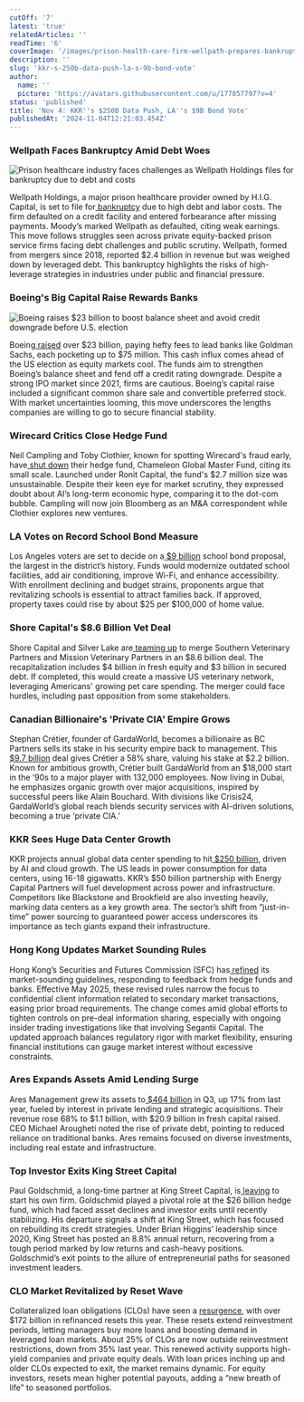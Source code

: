 ```yaml
---
cutOff: '7'
latest: 'true'
relatedArticles: ''
readTime: '6'
coverImage: '/images/prison-health-care-firm-wellpath-prepares-bankruptcy-filing-UyND.webp'
description: ''
slug: 'kkr-s-250b-data-push-la-s-9b-bond-vote'
author:
  name: ''
  picture: 'https://avatars.githubusercontent.com/u/177857797?v=4'
status: 'published'
title: 'Nov 4: KKR''s $250B Data Push, LA''s $9B Bond Vote'
publishedAt: '2024-11-04T12:21:03.454Z'
---
```


### Wellpath Faces Bankruptcy Amid Debt Woes

![Prison healthcare industry faces challenges as Wellpath Holdings files for bankruptcy due to debt and costs](/images/prison-health-care-firm-wellpath-prepares-bankruptcy-filing-IzOT.webp)

Wellpath Holdings, a major prison healthcare provider owned by H.I.G. Capital, is set to file for[ bankruptcy](https://www.bnnbloomberg.ca/investing/2024/11/01/prison-health-care-firm-wellpath-prepares-bankruptcy-filing/) due to high debt and labor costs. The firm defaulted on a credit facility and entered forbearance after missing payments. Moody’s marked Wellpath as defaulted, citing weak earnings. This move follows struggles seen across private equity-backed prison service firms facing debt challenges and public scrutiny. Wellpath, formed from mergers since 2018, reported $2.4 billion in revenue but was weighed down by leveraged debt. This bankruptcy highlights the risks of high-leverage strategies in industries under public and financial pressure.

### Boeing's Big Capital Raise Rewards Banks

![Boeing raises $23 billion to boost balance sheet and avoid credit downgrade before U.S. election](/images/boeing-bankers-raise-to-300-million-in-capital-raise-fees-gwOD.webp)

Boeing[ raised](https://www.bnnbloomberg.ca/business/2024/11/01/boeing-bankers-grab-up-to-300-million-in-capital-raise-fees/) over $23 billion, paying hefty fees to lead banks like Goldman Sachs, each pocketing up to $75 million. This cash influx comes ahead of the US election as equity markets cool. The funds aim to strengthen Boeing’s balance sheet and fend off a credit rating downgrade. Despite a strong IPO market since 2021, firms are cautious. Boeing’s capital raise included a significant common share sale and convertible preferred stock. With market uncertainties looming, this move underscores the lengths companies are willing to go to secure financial stability.

### Wirecard Critics Close Hedge Fund

Neil Campling and Toby Clothier, known for spotting Wirecard's fraud early, have[ shut down](https://www.hedgeweek.com/size-constraints-prompt-wirecard-critics-to-close-hedge-fund/) their hedge fund, Chameleon Global Master Fund, citing its small scale. Launched under Ronit Capital, the fund's $2.7 million size was unsustainable. Despite their keen eye for market scrutiny, they expressed doubt about AI’s long-term economic hype, comparing it to the dot-com bubble. Campling will now join Bloomberg as an M&A correspondent while Clothier explores new ventures.

### LA Votes on Record School Bond Measure

Los Angeles voters are set to decide on a[ $9 billion](https://www.bnnbloomberg.ca/investing/2024/11/01/la-voters-to-decide-on-record-9-billion-of-bonds-for-schools/) school bond proposal, the largest in the district’s history. Funds would modernize outdated school facilities, add air conditioning, improve Wi-Fi, and enhance accessibility. With enrollment declining and budget strains, proponents argue that revitalizing schools is essential to attract families back. If approved, property taxes could rise by about $25 per $100,000 of home value.

### Shore Capital's $8.6 Billion Vet Deal

Shore Capital and Silver Lake are[ teaming up](https://www.bnnbloomberg.ca/business/company-news/2024/11/01/shore-capital-silver-lake-in-talks-over-86-billion-pet-care-deal/) to merge Southern Veterinary Partners and Mission Veterinary Partners in an $8.6 billion deal. The recapitalization includes $4 billion in fresh equity and $3 billion in secured debt. If completed, this would create a massive US veterinary network, leveraging Americans' growing pet care spending. The merger could face hurdles, including past opposition from some stakeholders.

### Canadian Billionaire's 'Private CIA' Empire Grows

Stephan Crétier, founder of GardaWorld, becomes a billionaire as BC Partners sells its stake in his security empire back to management. This[ $9.7 billion](https://www.bloomberg.com/news/articles/2024-11-01/canadian-in-dubai-becomes-billionaire-with-private-cia-empire?embedded-checkout=true) deal gives Crétier a 58% share, valuing his stake at $2.2 billion. Known for ambitious growth, Crétier built GardaWorld from an $18,000 start in the ‘90s to a major player with 132,000 employees. Now living in Dubai, he emphasizes organic growth over major acquisitions, inspired by successful peers like Alain Bouchard. With divisions like Crisis24, GardaWorld’s global reach blends security services with AI-driven solutions, becoming a true ‘private CIA.’

### KKR Sees Huge Data Center Growth

KKR projects annual global data center spending to hit[ $250 billion](https://www.bnnbloomberg.ca/business/technology/2024/11/01/kkr-sees-250-billion-of-annual-spending-from-data-center-boom/), driven by AI and cloud growth. The US leads in power consumption for data centers, using 16-18 gigawatts. KKR’s $50 billion partnership with Energy Capital Partners will fuel development across power and infrastructure. Competitors like Blackstone and Brookfield are also investing heavily, marking data centers as a key growth area. The sector’s shift from “just-in-time” power sourcing to guaranteed power access underscores its importance as tech giants expand their infrastructure.

### Hong Kong Updates Market Sounding Rules

Hong Kong’s Securities and Futures Commission (SFC) has[ refined](https://www.hedgeweek.com/hong-kong-eases-market-sounding-rules-for-listed-securities/#:~:text=Hong%20Kong's%20Securities%20and%20Futures,to%20a%20report%20by%20Bloomberg.) its market-sounding guidelines, responding to feedback from hedge funds and banks. Effective May 2025, these revised rules narrow the focus to confidential client information related to secondary market transactions, easing prior broad requirements. The change comes amid global efforts to tighten controls on pre-deal information sharing, especially with ongoing insider trading investigations like that involving Segantii Capital. The updated approach balances regulatory rigor with market flexibility, ensuring financial institutions can gauge market interest without excessive constraints.

### Ares Expands Assets Amid Lending Surge

Ares Management grew its assets to[ $464 billion](https://www.bnnbloomberg.ca/business/company-news/2024/11/01/ares-grows-cash-pool-as-demand-for-private-lending-soars/) in Q3, up 17% from last year, fueled by interest in private lending and strategic acquisitions. Their revenue rose 68% to $1.1 billion, with $20.9 billion in fresh capital raised. CEO Michael Arougheti noted the rise of private debt, pointing to reduced reliance on traditional banks. Ares remains focused on diverse investments, including real estate and infrastructure.

### Top Investor Exits King Street Capital

Paul Goldschmid, a long-time partner at King Street Capital, is[ leaving](https://www.bnnbloomberg.ca/investing/2024/11/01/king-street-loses-a-top-investor-at-its-credit-hedge-fund/) to start his own firm. Goldschmid played a pivotal role at the $26 billion hedge fund, which had faced asset declines and investor exits until recently stabilizing. His departure signals a shift at King Street, which has focused on rebuilding its credit strategies. Under Brian Higgins’ leadership since 2020, King Street has posted an 8.8% annual return, recovering from a tough period marked by low returns and cash-heavy positions. Goldschmid’s exit points to the allure of entrepreneurial paths for seasoned investment leaders.

### CLO Market Revitalized by Reset Wave

Collateralized loan obligations (CLOs) have seen a [resurgence](https://www.bnnbloomberg.ca/investing/2024/11/01/reset-wave-injects-new-life-into-1-trillion-clo-market/), with over $172 billion in refinanced resets this year. These resets extend reinvestment periods, letting managers buy more loans and boosting demand in leveraged loan markets. About 25% of CLOs are now outside reinvestment restrictions, down from 35% last year. This renewed activity supports high-yield companies and private equity deals. With loan prices inching up and older CLOs expected to exit, the market remains dynamic. For equity investors, resets mean higher potential payouts, adding a “new breath of life” to seasoned portfolios.